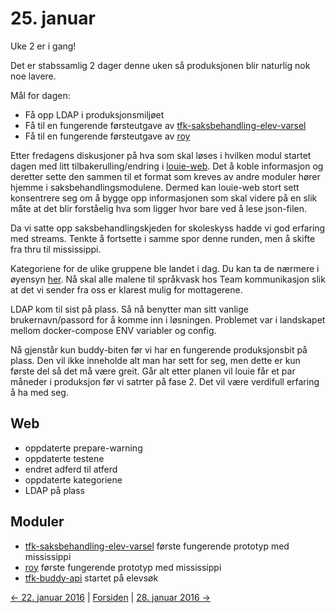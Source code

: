 # 25. januar

Uke 2 er i gang!

Det er stabssamlig 2 dager denne uken så produksjonen blir naturlig nok noe lavere.

Mål for dagen: 
- Få opp LDAP i produksjonsmiljøet
- Få til en fungerende førsteutgave av [tfk-saksbehandling-elev-varsel](https://github.com/telemark/tfk-saksbehandling-elev-varsel)
- Få til en fungerende førsteutgave av [roy](https://github.com/telemark/roy)

Etter fredagens diskusjoner på hva som skal løses i hvilken modul startet dagen med litt tilbakerulling/endring i [louie-web](https://github.com/telemark/louie-web).
Det å koble informasjon og deretter sette den sammen til et format som kreves av andre moduler hører hjemme i saksbehandlingsmodulene.
Dermed kan louie-web stort sett konsentrere seg om å bygge opp informasjonen som skal videre på en slik måte at det blir forståelig hva som ligger hvor bare ved å lese json-filen.

Da vi satte opp saksbehandlingskjeden for skoleskyss hadde vi god erfaring med streams. Tenkte å fortsette i samme spor denne runden, men å skifte fra thru til mississippi.

Kategoriene for de ulike gruppene ble landet i dag. Du kan ta de nærmere i øyensyn [her](https://github.com/telemark/louie-web/blob/master/docs/warning-categories.md). 
Nå skal alle malene til språkvask hos Team kommunikasjon slik at det vi sender fra oss er klarest mulig for mottagerene.

LDAP kom til sist på plass. Så nå benytter man sitt vanlige brukernavn/passord for å komme inn i løsningen.
Problemet var i landskapet mellom docker-compose ENV variabler og config.

Nå gjenstår kun buddy-biten før vi har en fungerende produksjonsbit på plass. 
Den vil ikke inneholde alt man har sett for seg, men dette er kun første del så det må være greit.
Går alt etter planen vil louie får et par måneder i produksjon før vi satrter på fase 2.
Det vil være verdifull erfaring å ha med seg.

## Web
- oppdaterte prepare-warning
- oppdaterte testene
- endret adferd til atferd
- oppdaterte kategoriene
- LDAP på plass

## Moduler
- [tfk-saksbehandling-elev-varsel](https://github.com/telemark/tfk-saksbehandling-elev-varsel) første fungerende prototyp med mississippi
- [roy](https://github.com/telemark/roy) første fungerende prototyp med mississippi
- [tfk-buddy-api](https://github.com/telemark/tfk-buddy-api) startet på elevsøk

[<- 22. januar 2016](2016-01-22.md)  |  [Forsiden](../../index.md)  |  [28. januar 2016 ->](2016-01-28.md)